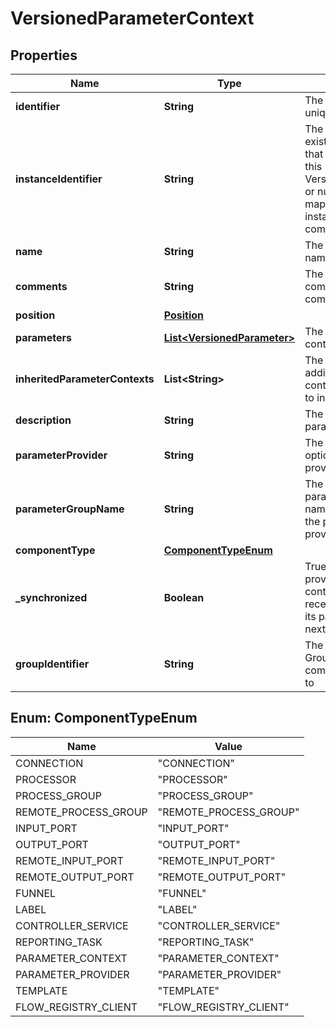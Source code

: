 # VersionedParameterContext

## Properties
Name | Type | Description | Notes
------------ | ------------- | ------------- | -------------
**identifier** | **String** | The component&#x27;s unique identifier |  [optional]
**instanceIdentifier** | **String** | The instance ID of an existing component that is described by this VersionedComponent, or null if this is not mapped to an instantiated component |  [optional]
**name** | **String** | The component&#x27;s name |  [optional]
**comments** | **String** | The user-supplied comments for the component |  [optional]
**position** | [**Position**](Position.md) |  |  [optional]
**parameters** | [**List&lt;VersionedParameter&gt;**](VersionedParameter.md) | The parameters in the context |  [optional]
**inheritedParameterContexts** | **List&lt;String&gt;** | The names of additional parameter contexts from which to inherit parameters |  [optional]
**description** | **String** | The description of the parameter context |  [optional]
**parameterProvider** | **String** | The identifier of an optional parameter provider |  [optional]
**parameterGroupName** | **String** | The corresponding parameter group name fetched from the parameter provider, if applicable |  [optional]
**componentType** | [**ComponentTypeEnum**](#ComponentTypeEnum) |  |  [optional]
**_synchronized** | **Boolean** | True if the parameter provider is set and the context should receive updates when its parameters are next fetched |  [optional]
**groupIdentifier** | **String** | The ID of the Process Group that this component belongs to |  [optional]

<a name="ComponentTypeEnum"></a>
## Enum: ComponentTypeEnum
Name | Value
---- | -----
CONNECTION | &quot;CONNECTION&quot;
PROCESSOR | &quot;PROCESSOR&quot;
PROCESS_GROUP | &quot;PROCESS_GROUP&quot;
REMOTE_PROCESS_GROUP | &quot;REMOTE_PROCESS_GROUP&quot;
INPUT_PORT | &quot;INPUT_PORT&quot;
OUTPUT_PORT | &quot;OUTPUT_PORT&quot;
REMOTE_INPUT_PORT | &quot;REMOTE_INPUT_PORT&quot;
REMOTE_OUTPUT_PORT | &quot;REMOTE_OUTPUT_PORT&quot;
FUNNEL | &quot;FUNNEL&quot;
LABEL | &quot;LABEL&quot;
CONTROLLER_SERVICE | &quot;CONTROLLER_SERVICE&quot;
REPORTING_TASK | &quot;REPORTING_TASK&quot;
PARAMETER_CONTEXT | &quot;PARAMETER_CONTEXT&quot;
PARAMETER_PROVIDER | &quot;PARAMETER_PROVIDER&quot;
TEMPLATE | &quot;TEMPLATE&quot;
FLOW_REGISTRY_CLIENT | &quot;FLOW_REGISTRY_CLIENT&quot;
